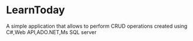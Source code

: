 # LearnToday
A simple application that allows to perform CRUD operations created using C#,Web API,ADO.NET,Ms SQL server
